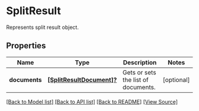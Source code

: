 # SplitResult
Represents split result object.

## Properties
Name | Type | Description | Notes
------------ | ------------- | ------------- | -------------
**documents** | [**[SplitResultDocument]?**](SplitResultDocument.md) | Gets or sets the list of documents. | [optional]

[[Back to Model list]](../README.md#documentation-for-models) [[Back to API list]](../README.md#documentation-for-api-endpoints) [[Back to README]](../README.md) [[View Source]](../AsposePdfCloud/Models/SplitResult.ts)

